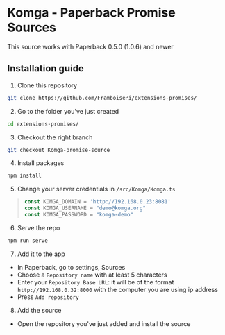 # Komga - Paperback Promise Sources

This source works with Paperback 0.5.0 (1.0.6) and newer

## Installation guide

1. Clone this repository
```bash
git clone https://github.com/FramboisePi/extensions-promises/
```

2. Go to the folder you've just created
```bash
cd extensions-promises/
```

3. Checkout the right branch
```bash
git checkout Komga-promise-source
```

4. Install packages
```bash
npm install
```

5. Change your server credentials in `/src/Komga/Komga.ts`
> ```js
> const KOMGA_DOMAIN = 'http://192.168.0.23:8081'
> const KOMGA_USERNAME = "demo@komga.org"
> const KOMGA_PASSWORD = "komga-demo"
> ```

6. Serve the repo
```bash
npm run serve
```

7. Add it to the app
 * In Paperback, go to settings, Sources
 * Choose a `Repository name` with at least 5 characters
 * Enter your `Repository Base URL`: it will be of the format `http://192.168.0.32:8000` with the computer you are using ip address
 * Press `Add repository`

8. Add the source
 * Open the repository you've just added and install the source